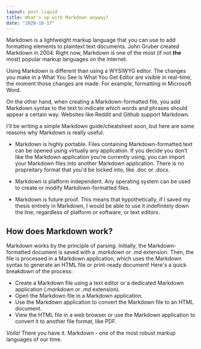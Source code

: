 ```yaml
---
layout: post.liquid
title: What's up with Markdown anyway?
date: "2020-10-17"
---
```


Markdown is a lightweight markup language that you can use to add formatting elements to plaintext text documents. John Gruber created Markdown in 2004. Right now, Markdown is one of the most (if not **the** most) popular markup languages on the internet.

Using Markdown is different than using a WYSIWYG editor. The changes you make in a What You See Is What You Get Editor are visible in real-time, the moment those changes are made. For example, formatting in Microsoft Word.

On the other hand, when creating a Markdown-formatted file, you add Markdown syntax to the text to indicate which words and phrases should appear a certain way. Websites like Reddit and Github support Markdown.

I'll be writing a simple Markdown guide/cheatsheet soon, but here are some reasons why Markdown is really useful.



* Markdown is highly portable. Files containing Markdown-formatted text can be opened using virtually any application. If you decide you don’t like the Markdown application you’re currently using, you can import your Markdown files into another Markdown application. There is no propreitary format that you'd be locked into, like .doc or .docx.

* Markdown is platform independent. Any operating system can be used to create or modify Markdown-formatted files.

* Markdown is future proof. This means that hypothetically, if I saved my thesis entirely in Markdown, I would be able to use it indefinitely down the line, regardless of platform or software, or text editors.

## How does Markdown work?

Markdown works by the principle of parsing. Initially, the Markdown-formatted document is saved with a *.markdown* or *.md* extension.
Then, the file is processed in a Markdown application, which uses the Markdown syntax to generate an HTML file or print-ready document! Here's a quick breakdown of the process: 
    
* Create a Markdown file using a text editor or a dedicated Markdown application (*.markdown* or *.md* extension). 
* Open the Markdown file in a Markdown application.
* Use the Markdown application to convert the Markdown file to an HTML document.
* View the HTML file in a web browser or use the Markdown application to convert it to another file format, like PDF.

*Voila!* There you have it. Markdown - one of the most robust markup languages of our time.